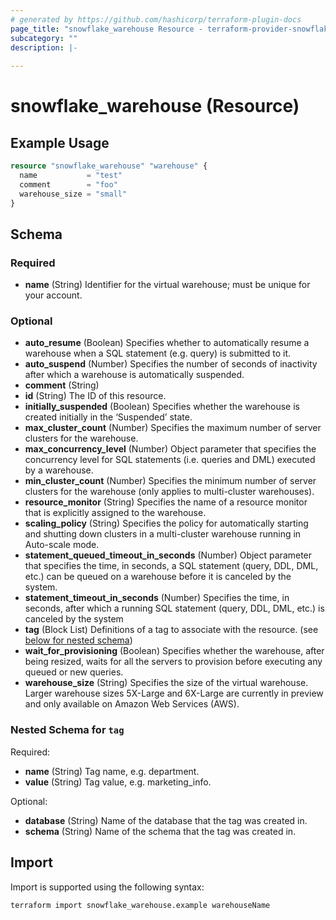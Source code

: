 ```yaml
---
# generated by https://github.com/hashicorp/terraform-plugin-docs
page_title: "snowflake_warehouse Resource - terraform-provider-snowflake"
subcategory: ""
description: |-
  
---
```


# snowflake_warehouse (Resource)



## Example Usage

```terraform
resource "snowflake_warehouse" "warehouse" {
  name           = "test"
  comment        = "foo"
  warehouse_size = "small"
}
```

<!-- schema generated by tfplugindocs -->
## Schema

### Required

- **name** (String) Identifier for the virtual warehouse; must be unique for your account.

### Optional

- **auto_resume** (Boolean) Specifies whether to automatically resume a warehouse when a SQL statement (e.g. query) is submitted to it.
- **auto_suspend** (Number) Specifies the number of seconds of inactivity after which a warehouse is automatically suspended.
- **comment** (String)
- **id** (String) The ID of this resource.
- **initially_suspended** (Boolean) Specifies whether the warehouse is created initially in the ‘Suspended’ state.
- **max_cluster_count** (Number) Specifies the maximum number of server clusters for the warehouse.
- **max_concurrency_level** (Number) Object parameter that specifies the concurrency level for SQL statements (i.e. queries and DML) executed by a warehouse.
- **min_cluster_count** (Number) Specifies the minimum number of server clusters for the warehouse (only applies to multi-cluster warehouses).
- **resource_monitor** (String) Specifies the name of a resource monitor that is explicitly assigned to the warehouse.
- **scaling_policy** (String) Specifies the policy for automatically starting and shutting down clusters in a multi-cluster warehouse running in Auto-scale mode.
- **statement_queued_timeout_in_seconds** (Number) Object parameter that specifies the time, in seconds, a SQL statement (query, DDL, DML, etc.) can be queued on a warehouse before it is canceled by the system.
- **statement_timeout_in_seconds** (Number) Specifies the time, in seconds, after which a running SQL statement (query, DDL, DML, etc.) is canceled by the system
- **tag** (Block List) Definitions of a tag to associate with the resource. (see [below for nested schema](#nestedblock--tag))
- **wait_for_provisioning** (Boolean) Specifies whether the warehouse, after being resized, waits for all the servers to provision before executing any queued or new queries.
- **warehouse_size** (String) Specifies the size of the virtual warehouse. Larger warehouse sizes 5X-Large and 6X-Large are currently in preview and only available on Amazon Web Services (AWS).

<a id="nestedblock--tag"></a>
### Nested Schema for `tag`

Required:

- **name** (String) Tag name, e.g. department.
- **value** (String) Tag value, e.g. marketing_info.

Optional:

- **database** (String) Name of the database that the tag was created in.
- **schema** (String) Name of the schema that the tag was created in.

## Import

Import is supported using the following syntax:

```shell
terraform import snowflake_warehouse.example warehouseName
```
